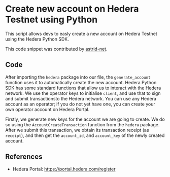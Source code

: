 # Create new account on Hedera Testnet using Python

This script allows devs to easly create a new account on Hedera Testnet using the Hedera Python SDK.

This code snippet was contributed by [astrid-net](https://github.com/astrid-net).

## Code

After importing the `hedera` package into our file, the `generate_account` function uses it to automatically create the new account. Hedera Python SDK has some standard functions that allow us to interact with the Hedera network. We use the operator keys to initialise `client`, and use that to sign and submit transactionsto the Hedera network. You can use any Hedera account as an operator; if you do not yet have one, you can create your own operator account on Hedera Portal.

Firstly, we generate new keys for the account we are going to create. We do so using the `AccountCreateTransaction` function from the `hedera` package. After we submit this transaction, we obtain its transaction receipt (as `receipt`), and then get the `account_id`, and `account_key` of the newly created account.

## References

- Hedera Portal: https://portal.hedera.com/register
